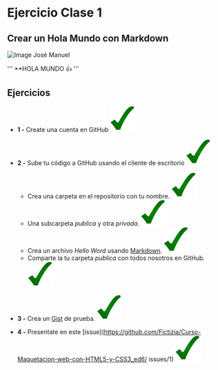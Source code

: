 # Ejercicio Clase 1

## Crear un Hola Mundo con Markdown

![Image José Manuel](/MRC.jpg)

'''
**HOLA MUNDO :+1:
'''
       
## Ejercicios
  - **1 -** Create una cuenta en GitHub ![Image Check](check.png)
    
  - **2 -** Sube tu código a GitHub usando el cliente de escritorio ![Image Check](check.png)
    
    - Crea una carpeta en el repositorio con tu nombre. ![Image Check](check.png)
    - Una subcarpeta *publica* y otra *privada*. ![Image Check](check.png)
    - Crea un archivo *Hello Word* usando [Markdown](https://guides.github.com/features/mastering-markdown/). ![img](check.png)
    - Comparte la tu carpeta *publica* con todos nosotros en GitHub. ![Image Check](check.png)
    
  - **3 -** Crea un [Gist](https://gist.github.com/) de prueba. ![Image Check](check.png)
    
  - **4 -** Presentate en este [issue](https://github.com/Fictizia/Curso-Maquetacion-web-con-HTML5-y-CSS3_ed6/ issues/1) ![Image Check](check.png)
